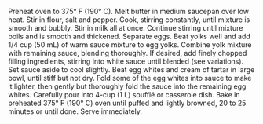 Preheat oven to 375° F (190° C).
Melt butter in medium saucepan over low heat. Stir in flour, salt and pepper. Cook, stirring constantly, until mixture is smooth and bubbly. Stir in milk all at once. Continue stirring until mixture boils and is smooth and thickened.
Separate eggs. Beat yolks well and add 1/4 cup (50 mL) of warm sauce mixture to egg yolks.
Combine yolk mixture with remaining sauce, blending thoroughly. If desired, add finely chopped filling ingredients, stirring into white sauce until blended (see variations). Set sauce aside to cool slightly.
Beat egg whites and cream of tartar in large bowl, until stiff but not dry. Fold some of the egg whites into sauce to make it lighter, then gently but thoroughly fold the sauce into the remaining egg whites.
Carefully pour into 4-cup (1 L) soufflé or casserole dish.
Bake in preheated 375° F (190° C) oven until puffed and lightly browned, 20 to 25 minutes or until done. Serve immediately.
